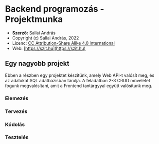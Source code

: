 # Backend programozás - Projektmunka

* **Szerző:** Sallai András
* Copyright (c) Sallai András, 2022
* Licenc: [CC Attribution-Share Alike 4.0 International](https://creativecommons.org/licenses/by-sa/4.0/)
* Web: [https://szit.hu](https://szit.hu)

## Egy nagyobb projekt

Ebben a részben egy projektet készítünk, amely Web API-t valósít meg, és az adatokat SQL adatbázisban tárolja. A feladatban 2-3 CRUD műveletet fogunk megvalósítani, amit a Frontend tantárgyyal együtt valósítunk meg.

### Elemezés

### Tervezés

### Kódolás

### Tesztelés
